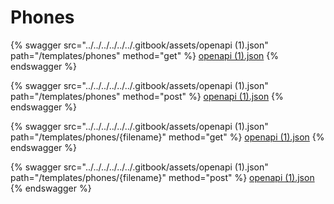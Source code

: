 # Phones

{% swagger src="../../../../../../.gitbook/assets/openapi (1).json" path="/templates/phones" method="get" %}
[openapi (1).json](<../../../../../../.gitbook/assets/openapi (1).json>)
{% endswagger %}

{% swagger src="../../../../../../.gitbook/assets/openapi (1).json" path="/templates/phones" method="post" %}
[openapi (1).json](<../../../../../../.gitbook/assets/openapi (1).json>)
{% endswagger %}

{% swagger src="../../../../../../.gitbook/assets/openapi (1).json" path="/templates/phones/{filename}" method="get" %}
[openapi (1).json](<../../../../../../.gitbook/assets/openapi (1).json>)
{% endswagger %}

{% swagger src="../../../../../../.gitbook/assets/openapi (1).json" path="/templates/phones/{filename}" method="post" %}
[openapi (1).json](<../../../../../../.gitbook/assets/openapi (1).json>)
{% endswagger %}
